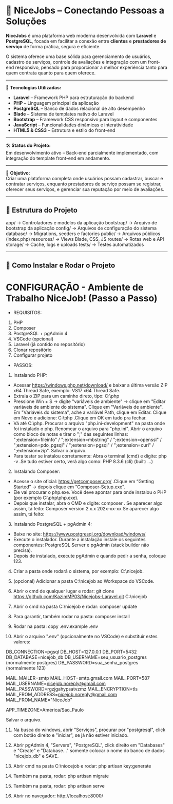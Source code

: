 # 🎯 NiceJobs – Conectando Pessoas a Soluções

**NiceJobs** é uma plataforma web moderna desenvolvida com **Laravel** e **PostgreSQL**, focada em facilitar a conexão entre **clientes** e **prestadores de serviço** de forma prática, segura e eficiente.

O sistema oferece uma base sólida para gerenciamento de usuários, cadastro de serviços, controle de avaliações e integração com um front-end responsivo, pensado para proporcionar a melhor experiência tanto para quem contrata quanto para quem oferece.

---

🚀 **Tecnologias Utilizadas:**

-   **Laravel** – Framework PHP para estruturação do backend
-   **PHP** – Linguagem principal da aplicação
-   **PostgreSQL** – Banco de dados relacional de alto desempenho
-   **Blade** – Sistema de templates nativo do Laravel
-   **Bootstrap** – Framework CSS responsivo para layout e componentes
-   **JavaScript** – Funcionalidades dinâmicas e interatividade
-   **HTML5 & CSS3** – Estrutura e estilo do front-end

---

🛠️ **Status do Projeto:**  
Em desenvolvimento ativo – Back-end parcialmente implementado, com integração do template front-end em andamento.

---

📂 **Objetivo:**  
Criar uma plataforma completa onde usuários possam cadastrar, buscar e contratar serviços, enquanto prestadores de serviço possam se registrar, oferecer seus serviços, e gerenciar sua reputação por meio de avaliações.

---

## 🧱 Estrutura do Projeto

app/ ->
Controladores e modelos da aplicação bootstrap/ ->
Arquivo de bootstrap da aplicação config/ ->
Arquivos de configuração do sistema database/ ->
Migrations, seeders e factories public/ ->
Arquivos públicos (index.php) resources/ ->
Views Blade, CSS, JS routes/ ->
Rotas web e API storage/ ->
Cache, logs e uploads tests/ ->
Testes automatizados

---

## 🚀 Como Instalar e Rodar o Projeto

# CONFIGURAÇÃO - Ambiente de Trabalho NiceJob! (Passo a Passo)

-   REQUISITOS:

1. PHP
2. Composer
3. PostgreSQL + pgAdmin 4
4. VSCode (opcional)
5. Laravel (já contido no repositório)
6. Clonar repositório
7. Configurar projeto

-   PASSOS:

1. Instalando PHP:

-   Acessar https://windows.php.net/download/ e baixar a última versão ZIP x64 Thread Safe, exemplo: VS17 x64 Thread Safe.
-   Extraia o ZIP para um caminho direto, tipo: C:\php
-   Pressione Win + S → digite "variáveis de ambiente" → clique em "Editar variáveis de ambiente do sistema". Clique em "Variáveis de ambiente". Em "Variáveis do sistema", ache a variável Path, clique em Editar. Clique em Novo e adicione: C:\php .Clique em OK em tudo pra fechar.
-   Vá até C:\php. Procurar o arquivo "php.ini-development" na pasta onde foi instalado o php. Renomear o arquivo para "php.ini". Abrir o arquivo como bloco de notas e tirar o ";" das seguintes linhas: ";extension=fileinfo" / ";extension=mbstring" / ";extension=openssl" / ";extension=pdo_pgsql" / ";extension=pgsql" / ";extension=curl" / ";extension=zip". Salvar o arquivo.
-   Para testar se instalou corretamente: Abra o terminal (cmd) e digite: php -v .Se tudo estiver certo, verá algo como: PHP 8.3.6 (cli) (built: ...)

2. Instalando Composer:

-   Acesse o site oficial: https://getcomposer.org/ .Clique em “Getting Started” → depois clique em “Composer-Setup.exe”.
-   Ele vai procurar o php.exe. Você deve apontar para onde instalou o PHP (por exemplo C:\php\php.exe).
-   Depois que instalar, abra o CMD e digite: composer . Se aparecer algo assim, tá feito: Composer version 2.x.x 202x-xx-xx
    Se aparecer algo assim, tá feito:

3. Instalando PostgreSQL + pgAdmin 4:

-   Baixe no site: https://www.postgresql.org/download/windows/
-   Execute o instalador. Durante a instalação instale os seguintes componentes: PostgreSQL Server e pgAdmin (stack builder não precisa).
-   Depois de instalado, execute pgAdmin e quando pedir a senha, coloque 123.

4. Criar a pasta onde rodará o sistema, por exemplo: C:\nicejob.

5. (opcional) Adicionar a pasta C:\nicejob ao Workspace do VSCode.

6. Abrir o cmd de qualquer lugar e rodar: git clone https://github.com/KazimMP03/Nicejobs-Laravel.git C:\nicejob

7. Abrir o cmd na pasta C:\nicejob e rodar: composer update

8. Para garantir, também rodar na pasta: composer install

9. Rodar na pasta: copy .env.example .env

10. Abrir o arquivo ".env" (opcionalmente no VSCode) e substituir estes valores:

DB_CONNECTION=pgsql
DB_HOST=127.0.0.1
DB_PORT=5432
DB_DATABASE=nicejob_db
DB_USERNAME=seu_usuario_postgres (normalmente postgres)
DB_PASSWORD=sua_senha_postgres (normalmente 123)

MAIL_MAILER=smtp
MAIL_HOST=smtp.gmail.com
MAIL_PORT=587
MAIL_USERNAME=nicejob.noreply@gmail.com
MAIL_PASSWORD=rgzjgahypsatvzmz
MAIL_ENCRYPTION=tls
MAIL_FROM_ADDRESS=nicejob.noreply@gmail.com
MAIL_FROM_NAME="NiceJob"

APP_TIMEZONE=America/Sao_Paulo

Salvar o arquivo.

11. Na busca do windows, abrir "Serviços", procurar por "postgresql", click com botão direito e "iniciar", se já não estiver iniciado.

12. Abrir pgAdmin 4, "Servers", "PostgreSQL", click direito em "Databases" e "Create" e "Database..." somente colocar o nome do banco de dados "nicejob_db" e SAVE.

13. Abrir cmd na pasta C:\niocejob e rodar: php artisan key:generate

14. Também na pasta, rodar: php artisan migrate

15. Também na pasta, rodar: php artisan serve

16. Abrir no navegador: http://localhost:8000/
